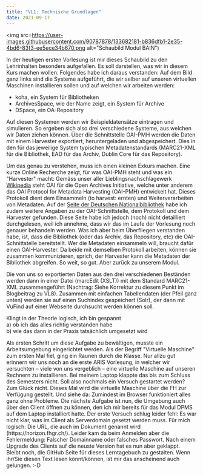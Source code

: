 ```yaml
---
title: "VL1: Technische Grundlagen"
date: 2021-09-17
---
```


<img src=https://user-images.githubusercontent.com/90787878/133682181-b836dfb1-2e35-4bd6-83f3-ee5ece34b670.png alt="Schaubild Modul BAIN")
<p>
In der heutigen ersten Vorlesung ist mir dieses Schaubild zu den Lehrinhalten besonders aufgefallen. Es soll darstellen, was wir in diesem Kurs machen wollen. Folgendes habe ich daraus verstanden:
Auf dem Bild ganz links sind die Systeme aufgeführt, die wir selber auf unseren virtuellen Maschinen installieren sollen und auf welchen wir arbeiten werden:
<ul>
<li>koha, ein System für Bibliotheken </li>
<li>ArchivesSpace, wie der Name zeigt, ein System für Archive </li>
<li>DSpace, ein OA-Repository </li>
</ul>
Auf diesen Systemen werden wir Beispieldatensätze eintragen und simulieren. So ergeben sich also drei verschiedene Systeme, aus welchen wir Daten ziehen können. Über die Schnittstelle OAI-PMH werden die Daten mit einem Harvester exportiert, heruntergeladen und abgespeichert. Dies in den für das jeweilige System typischen Metadatenstandards (MARC21-XML für die Bibliothek, EAD für das Archiv, Dublin Core für das Repository). 
<p>
Um das genau zu verstehen, muss ich einen kleinen Exkurs machen. Eine kurze Online Recherche zeigt, für was OAI-PMH steht und was ein "Harvester" macht: Gemäss unser aller Lieblingsnachschlagewerk <a href="https://de.wikipedia.org/wiki/Open_Archives_Initiative">Wikipedia</a> steht OAI für die Open Archives Initiative, welche unter anderem das OAI Protocol for Metadata Harvesting (OAI-PMH) entwickelt hat. Dieses Protokoll dient dem Einsammeln (to harvest: ernten) und Weiterverarbeiten von Metadaten. 
Auf der <a href="https://www.dnb.de/DE/Professionell/Metadatendienste/Datenbezug/OAI/oai_node.html">Seite der Deutschen Nationalbibliothek</a> habe ich zudem weitere Angaben zu der OAI-Schnittstelle, dem Protokoll und dem Harvester gefunden. Diese Seite habe ich jedoch (noch) nicht detailliert durchgelesen, weil ich annehme, dass wir das im Laufe der Vorlesung noch genauer behandeln werden. Was ich aber beim Überfliegen verstanden habe, ist, dass die Bibliothek (oder das Archiv, das Repository, etc) die OAI-Schnittstelle bereitstellt. Wer die Metadaten einsammeln will, braucht dafür einen OAI-Harvester. Da beide mit demselben Protokoll arbeiten, können sie zusammen kommunizieren, sprich, der Harvester kann die Metadaten der Bibliothek abgreifen. So weit, so gut. Aber zurück zu unserem Modul.
<p>
Die von uns so exportierten Daten aus den drei verschiedenen Beständen werden dann in einer Datei (marcEdit (XSLT)) mit dem Standard MARC21-XML zusammengeführt (Nachtrag: Siehe Korrektur zu diesem Punkt im Blogbeitrag zu VL8). Zusammen mit einfachen Tabellendaten (der Pfeil ganz unten) werden sie auf einen Suchindex gespeichert (Solr), der dann mit VuFind auf einer Webseite durchsucht werden können soll.
<p>
Klingt in der Theorie logisch, ich bin gespannt <br>
a)	ob ich das alles richtig verstanden habe <br>
b)	wie das dann in der Praxis tatsächlich umgesetzt wird <br>
<p>
Als ersten Schritt um diese Aufgabe zu bewältigen, musste ein Arbeitsumgebung eingerichtet werden. Als der Begriff "Virtuelle Maschine" zum ersten Mal fiel, ging ein Raunen durch die Klasse. Nur allzu gut erinnern wir uns noch an die erste ARIS Vorlesung, in welcher wir versuchten – viele von uns vergeblich – eine virtuelle Maschine auf unseren Rechnern zu installieren. Bei meinem Laptop klappte das bis zum Schluss des Semesters nicht. Soll also nochmals ein Versuch gestartet werden? Zum Glück nicht. Dieses Mal wird die virtuelle Maschine über die FH zur Verfügung gestellt. Und siehe da: Zumindest im Browser funktioniert alles ganz ohne Probleme.
Die nächste Aufgabe ist nun, die Umgebung auch über den Client öffnen zu können, den ich mir bereits für das Modul DPMS auf dem Laptop installiert hatte. Der erste Versuch schlug leider fehl: Es war nicht klar, was im Client als Serverdomain gesetzt werden muss. Für mich logisch: Die URL, die auch im Dokument genannt wird (https://horizon.fhgr.ch/). Leider kam da beim Anmelden aber die Fehlermeldung: Falscher Domainname oder falsches Passwort. Nach einem Upgrade des Clients auf die neuste Version hat es nun aber geklappt.<br>
Bleibt noch, die GitHub Seite für dieses Lerntagebuch zu gestalten. Wenn ihr/Sie diesen Text lesen könnt/können, ist mir das anscheinend auch gelungen. :-D

